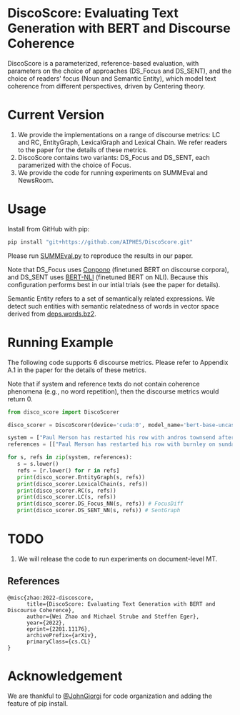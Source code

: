 # DiscoScore: Evaluating Text Generation with BERT and Discourse Coherence

DiscoScore is a parameterized, reference-based evaluation, with parameters on the choice of approaches (DS_Focus and DS_SENT), and the choice of readers' focus (Noun and Semantic Entity), which model text coherence from different perspectives, driven by Centering theory. 

# Current Version

1. We provide the implementations on a range of discourse metrics: LC and RC, EntityGraph, LexicalGraph and Lexical Chain. We refer readers to the paper for the details of these metrics. 
2. DiscoScore contains two variants: DS_Focus and DS_SENT, each paramerized with the choice of Focus. 
3. We provide the code for running experiments on SUMMEval and NewsRoom.

# Usage

Install from GitHub with pip:

```bash
pip install "git+https://github.com/AIPHES/DiscoScore.git"
```

Please run [SUMMEval.py](https://github.com/AIPHES/DiscoScore/blob/main/SUMMEval.py) to reproduce the results in our paper. 

Note that DS_Focus uses [Conpono](https://drive.google.com/drive/folders/1FE2loCSfdBbYrYk_qHg6W_PTqvA9w46T?usp=sharing) (finetuned BERT on discourse corpora), and DS_SENT uses [BERT-NLI](https://drive.google.com/drive/folders/19-6TgHdfAVL6xzpqzMoTpxXKLkXOCBiO?usp=sharing) (finetuned BERT on NLI). Because this configuration performs best in our intial trials (see the paper for details). 

Semantic Entity refers to a set of semantically related expressions. We detect such entities with semantic relatedness of words in vector space derived from [deps.words.bz2](https://drive.google.com/file/d/1epNYyAKban3XYg6FCMvPhQw7Yf-Y78E4/view?usp=sharing).

# Running Example
The following code supports 6 discourse metrics. Please refer to Appendix A.1 in the paper for the details of these metrics. 

Note that if system and reference texts do not contain coherence phenomena (e.g., no word repetition), then the discourse metrics would return 0.

```python
from disco_score import DiscoScorer

disco_scorer = DiscoScorer(device='cuda:0', model_name='bert-base-uncased')

system = ["Paul Merson has restarted his row with andros townsend after the Tottenham midfielder was brought on with only seven minutes remaining in his team 's 0-0 draw with burnley. Townsend was brought on in the 83rd minute for Tottenham as they drew 0-0 against Burnley ."]
references = [["Paul Merson has restarted his row with burnley on sunday. Townsend was brought on in the 83rd minute for tottenham. Andros Townsend scores england 's equaliser in their 1-1 friendly draw. Townsend hit a stunning equaliser for england against italy."]]

for s, refs in zip(system, references):
   s = s.lower()
   refs = [r.lower() for r in refs]
   print(disco_scorer.EntityGraph(s, refs))
   print(disco_scorer.LexicalChain(s, refs))
   print(disco_scorer.RC(s, refs))    
   print(disco_scorer.LC(s, refs)) 
   print(disco_scorer.DS_Focus_NN(s, refs)) # FocusDiff 
   print(disco_scorer.DS_SENT_NN(s, refs)) # SentGraph
```

# TODO
1. We will release the code to run experiments on document-level MT.

## References

```
@misc{zhao:2022-discoscore,
      title={DiscoScore: Evaluating Text Generation with BERT and Discourse Coherence}, 
      author={Wei Zhao and Michael Strube and Steffen Eger},
      year={2022},
      eprint={2201.11176},
      archivePrefix={arXiv},
      primaryClass={cs.CL}
}
```
# Acknowledgement 
We are thankful to [@JohnGiorgi](https://github.com/AIPHES/DiscoScore/pull/2) for code organization and adding the feature of pip install.
